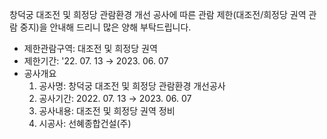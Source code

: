 창덕궁 대조전 및 희정당 관람환경 개선 공사에 따른 관람 제한(대조전/희정당 권역 관람 중지)을 안내해 드리니 많은 양해 부탁드립니다. 
- 제한관람구역: 대조전 및 희정당 권역
- 제한기간: '22. 07. 13 → 2023. 06. 07
- 공사개요
  1. 공사명: 창덕궁 대조전 및 희정당 관람환경 개선공사
  2. 공사기간: 2022. 07. 13 → 2023. 06. 07
  3. 공사내용: 대조전 및 희정당 권역 정비
  4. 시공사: 선혜종합건설(주)